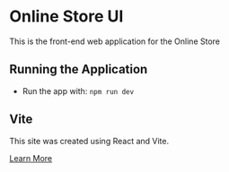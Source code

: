 # Online Store UI

This is the front-end web application for the Online Store

## Running the Application

- Run the app with: `npm run dev`

## Vite

This site was created using React and Vite.

[Learn More]('https://www.vite.dev')